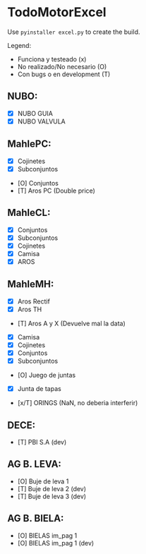 # TodoMotorExcel

Use `pyinstaller excel.py` to create the build.

Legend:
- Funciona y testeado (x)
- No realizado/No necesario (O)
- Con bugs o en development (T)

## NUBO:
- [x] NUBO GUIA
- [x] NUBO VALVULA

## MahlePC:
- [x] Cojinetes 
- [x] Subconjuntos 
- [O] Conjuntos 
- [T] Aros PC (Double price)

## MahleCL:
- [x] Conjuntos
- [x] Subconjuntos
- [x] Cojinetes
- [x] Camisa
- [x] AROS

## MahleMH:
- [x] Aros Rectif
- [x] Aros TH
- [T] Aros A y X (Devuelve mal la data)
- [x] Camisa
- [x] Cojinetes
- [x] Conjuntos
- [x] Subconjuntos
- [O] Juego de juntas
- [x] Junta de tapas
- [x/T] ORINGS (NaN, no deberia interferir)

## DECE:
- [T] PBI S.A (dev)

## AG B. LEVA:
- [O] Buje de leva 1
- [T] Buje de leva 2 (dev)
- [T] Buje de leva 3 (dev)

## AG B. BIELA:
- [O] BIELAS im_pag 1
- [O] BIELAS im_pag 1 (dev)





